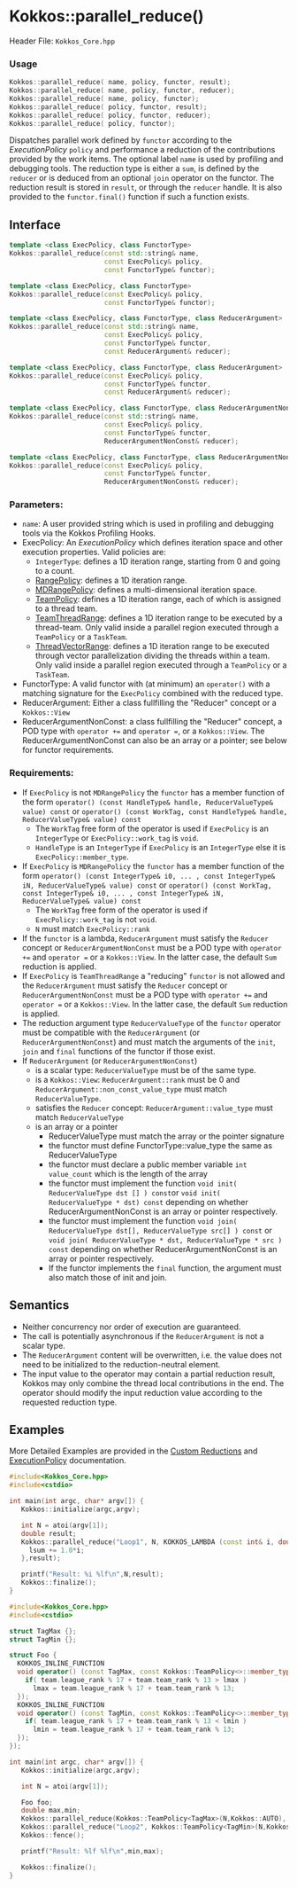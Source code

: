 # Kokkos::parallel_reduce()

Header File: `Kokkos_Core.hpp`

### Usage 
```c++
Kokkos::parallel_reduce( name, policy, functor, result);
Kokkos::parallel_reduce( name, policy, functor, reducer);
Kokkos::parallel_reduce( name, policy, functor);
Kokkos::parallel_reduce( policy, functor, result);
Kokkos::parallel_reduce( policy, functor, reducer);
Kokkos::parallel_reduce( policy, functor);
```

Dispatches parallel work defined by `functor` according to the *ExecutionPolicy* `policy` and performance a reduction of the contributions
provided by the work items. The optional label `name` is used by profiling and debugging tools. The reduction type is either a `sum`, is defined by the `reducer` or is deduced from an optional `join` operator on the functor. The reduction result is stored in `result`, or through the
`reducer` handle. It is also provided to the `functor.final()` function if such a function exists.  

## Interface

```cpp
template <class ExecPolicy, class FunctorType>
Kokkos::parallel_reduce(const std::string& name, 
                        const ExecPolicy& policy, 
                        const FunctorType& functor);
```

```cpp
template <class ExecPolicy, class FunctorType>
Kokkos::parallel_reduce(const ExecPolicy& policy, 
                        const FunctorType& functor);
```

```cpp
template <class ExecPolicy, class FunctorType, class ReducerArgument>
Kokkos::parallel_reduce(const std::string& name, 
                        const ExecPolicy& policy, 
                        const FunctorType& functor, 
                        const ReducerArgument& reducer);
```

```cpp
template <class ExecPolicy, class FunctorType, class ReducerArgument>
Kokkos::parallel_reduce(const ExecPolicy& policy, 
                        const FunctorType& functor, 
                        const ReducerArgument& reducer);
```

```cpp
template <class ExecPolicy, class FunctorType, class ReducerArgumentNonConst>
Kokkos::parallel_reduce(const std::string& name, 
                        const ExecPolicy& policy, 
                        const FunctorType& functor, 
                        ReducerArgumentNonConst& reducer);
```

```cpp
template <class ExecPolicy, class FunctorType, class ReducerArgumentNonConst>
Kokkos::parallel_reduce(const ExecPolicy& policy, 
                        const FunctorType& functor, 
                        ReducerArgumentNonConst& reducer);
```
### Parameters:

  * `name`: A user provided string which is used in profiling and debugging tools via the Kokkos Profiling Hooks. 
  * ExecPolicy: An *ExecutionPolicy* which defines iteration space and other execution properties. Valid policies are:
    * `IntegerType`: defines a 1D iteration range, starting from 0 and going to a count.
    * [RangePolicy](Kokkos%3A%3ARangePolicy): defines a 1D iteration range. 
    * [MDRangePolicy](Kokkos%3A%3AMDRangePolicy): defines a multi-dimensional iteration space.
    * [TeamPolicy](Kokkos%3A%3ATeamPolicy): defines a 1D iteration range, each of which is assigned to a thread team.
    * [TeamThreadRange](Kokkos%3A%3ANestedPolicies): defines a 1D iteration range to be executed by a thread-team. Only valid inside a parallel region executed through a `TeamPolicy` or a `TaskTeam`.
    * [ThreadVectorRange](Kokkos%3A%3ANestedPolicies): defines a 1D iteration range to be executed through vector parallelization dividing the threads within a team.  Only valid inside a parallel region executed through a `TeamPolicy` or a `TaskTeam`.
  * FunctorType: A valid functor with (at minimum) an `operator()` with a matching signature for the `ExecPolicy` combined with the reduced type.
  * ReducerArgument: Either a class fullfilling the "Reducer" concept or a `Kokkos::View`
  * ReducerArgumentNonConst: a class fullfilling the "Reducer" concept, a POD type with `operator +=` and `operator =`, or a `Kokkos::View`.  The ReducerArgumentNonConst can also be an array or a pointer; see below for functor requirements.

### Requirements:
  
  * If `ExecPolicy` is not `MDRangePolicy` the `functor` has a member function of the form `operator() (const HandleType& handle, ReducerValueType& value) const` or `operator() (const WorkTag, const HandleType& handle, ReducerValueType& value) const` 
    * The `WorkTag` free form of the operator is used if `ExecPolicy` is an `IntegerType` or `ExecPolicy::work_tag` is `void`.
    * `HandleType` is an `IntegerType` if `ExecPolicy` is an `IntegerType` else it is `ExecPolicy::member_type`.
  * If `ExecPolicy` is `MDRangePolicy` the `functor` has a member function of the form `operator() (const IntegerType& i0, ... , const IntegerType& iN, ReducerValueType& value) const` or `operator() (const WorkTag, const IntegerType& i0, ... , const IntegerType& iN, ReducerValueType& value) const` 
    * The `WorkTag` free form of the operator is used if `ExecPolicy::work_tag` is not `void`.
    * `N` must match `ExecPolicy::rank`
  * If the `functor` is a lambda, `ReducerArgument` must satisfy the `Reducer` concept or `ReducerArgumentNonConst` must be a POD type with `operator +=` and `operator =` or a `Kokkos::View`.  In the latter case, the default `Sum` reduction is applied. 
  * If `ExecPolicy` is `TeamThreadRange` a "reducing" `functor` is not allowed and the `ReducerArgument` must satisfy the `Reducer` concept or `ReducerArgumentNonConst` must be a POD type with `operator +=` and `operator =` or a `Kokkos::View`.  In the latter case, the default `Sum` reduction is applied.
  * The reduction argument type `ReducerValueType` of the `functor` operator must be compatible with the `ReducerArgument` (or `ReducerArgumentNonConst`) and must match the arguments of the `init`, `join` and `final` functions of the functor if those exist. 
  * If `ReducerArgument` (or `ReducerArgumentNonConst`)
    * is a scalar type: `ReducerValueType` must be of the same type.
    * is a `Kokkos::View`: `ReducerArgument::rank` must be 0 and `ReducerArgument::non_const_value_type` must match `ReducerValueType`.
    * satisfies the `Reducer` concept: `ReducerArgument::value_type` must match `ReducerValueType`
    * is an array or a pointer
       * ReducerValueType must match the array or the pointer signature
       * the functor must define FunctorType::value_type the same as ReducerValueType
       * the functor must declare a public member variable `int value_count` which is the length of the array 
       * the functor must implement the function `void init( ReducerValueType dst [] ) const`or `void init( ReducerValueType * dst) const` depending on whether ReducerArgumentNonConst is an array or pointer respectively.
       * the functor must implement the function `void join( ReducerValueType dst[], ReducerValueType src[] ) const` or `void join( ReducerValueType * dst, ReducerValueType * src ) const` depending on whether ReducerArgumentNonConst is an array or pointer respectively.  
       * If the functor implements the `final` function, the argument must also match those of init and join.
## Semantics

* Neither concurrency nor order of execution are guaranteed. 
* The call is potentially asynchronous if the `ReducerArgument` is not a scalar type. 
* The `ReducerArgument` content will be overwritten, i.e. the value does not need to be initialized to the reduction-neutral element. 
* The input value to the operator may contain a partial reduction result, Kokkos may only combine the thread local contributions in the end. The operator should modify the input reduction value according to the requested reduction type. 

## Examples

More Detailed Examples are provided in the [Custom Reductions](Programming-Guide%3A-Custom-Reductions) and [ExecutionPolicy](Execution-Policies) documentation. 

```c++
#include<Kokkos_Core.hpp>
#include<cstdio> 

int main(int argc, char* argv[]) {
   Kokkos::initialize(argc,argv);

   int N = atoi(argv[1]);
   double result;
   Kokkos::parallel_reduce("Loop1", N, KOKKOS_LAMBDA (const int& i, double& lsum ) {
     lsum += 1.0*i;
   },result);

   printf("Result: %i %lf\n",N,result);
   Kokkos::finalize();
}
```

```c++
#include<Kokkos_Core.hpp>
#include<cstdio> 

struct TagMax {};
struct TagMin {};

struct Foo {
  KOKKOS_INLINE_FUNCTION
  void operator() (const TagMax, const Kokkos::TeamPolicy<>::member_type& team, double& lmax) const {
    if( team.league_rank % 17 + team.team_rank % 13 > lmax )
      lmax = team.league_rank % 17 + team.team_rank % 13;
  });
  KOKKOS_INLINE_FUNCTION
  void operator() (const TagMin, const Kokkos::TeamPolicy<>::member_type& team, double& lmin ) const {
    if( team.league_rank % 17 + team.team_rank % 13 < lmin )
      lmin = team.league_rank % 17 + team.team_rank % 13;
  });
});

int main(int argc, char* argv[]) {
   Kokkos::initialize(argc,argv);

   int N = atoi(argv[1]);

   Foo foo;
   double max,min;
   Kokkos::parallel_reduce(Kokkos::TeamPolicy<TagMax>(N,Kokkos::AUTO), foo, Kokkos::Max<double>(max));
   Kokkos::parallel_reduce("Loop2", Kokkos::TeamPolicy<TagMin>(N,Kokkos::AUTO), foo, Kokkos::Min<double>(min));
   Kokkos::fence();

   printf("Result: %lf %lf\n",min,max);

   Kokkos::finalize();
}
```


